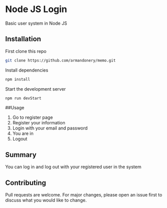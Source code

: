 # Node JS Login

Basic user system in Node JS

## Installation

First clone this repo
```bash
git clone https://github.com/armandonery/memo.git
```
Install dependencies

```bash
npm install
```
Start the development server
```bash
npm run devStart
```

##Usage
1. Go to register page
2. Register your information
3. Login with your email and password
4. You are in 
5. Logout

## Summary
You can log in and log out with your registered user in the system

## Contributing
Pull requests are welcome. For major changes, please open an issue first to discuss what you would like to change.
